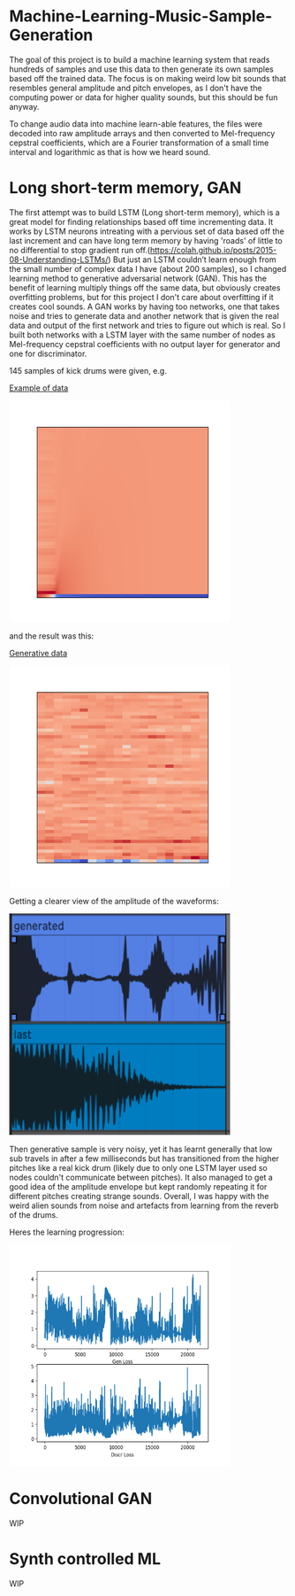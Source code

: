 # Machine-Learning-Music-Sample-Generation

The goal of this project is to build a machine learning system that reads hundreds of samples and use this data to then generate its own samples based off the trained data. The focus is on making weird low bit sounds that resembles general amplitude and pitch envelopes, as I don't have the computing power or data for higher quality sounds, but this should be fun anyway.

To change audio data into machine learn-able features, the files were decoded into raw amplitude arrays and then converted to Mel-frequency cepstral coefficients, which are a Fourier transformation of a small time interval and logarithmic as that is how we heard sound.

# Long short-term memory, GAN

The first attempt was to build LSTM (Long short-term memory), which is a great model for finding relationships based off time incrementing data.
It works by LSTM neurons intreating with a pervious set of data based off the last increment and can have long term memory by having 'roads' of little to no differential to stop gradient run off.(https://colah.github.io/posts/2015-08-Understanding-LSTMs/)
But just an LSTM couldn’t learn enough from the small number of complex data I have (about 200 samples), so I changed learning method to generative adversarial network (GAN). This has the benefit of learning multiply things off the same data, but obviously creates overfitting problems, but for this project I don't care about overfitting if it creates cool sounds.
A GAN works by having too networks, one that takes noise and tries to generate data and another network that is given the real data and output of the first network and tries to figure out which is real. So I built both networks with a LSTM layer with the same number of nodes as Mel-frequency cepstral coefficients with no output layer for generator and one for discriminator.

145 samples of kick drums were given, e.g.

[Example of data](examples/last.wav)

<img src="pics/Figure_3.png" width=400 height=400></img>

and the result was this:

[Generative data](examples/gen.wav)

<img src="pics/Figure_4.png" width=400 height=400></img>

Getting a clearer view of the amplitude of the waveforms:

<img src="pics/Waveforms.PNG" width=400 height=400></img>

Then generative sample is very noisy, yet it has learnt generally that low sub travels in after a few milliseconds but has transitioned from the higher pitches like a real kick drum (likely due to only one LSTM layer used so nodes couldn't communicate between pitches). It also managed to get a good idea of the amplitude envelope but kept randomly repeating it for different pitches creating strange sounds.
Overall, I was happy with the weird alien sounds from noise and artefacts from learning from the reverb of the drums.


Heres the learning progression:

<img src="pics/Figure_5.png" width=400 height=400></img>

# Convolutional GAN
WIP

# Synth controlled ML
WIP
